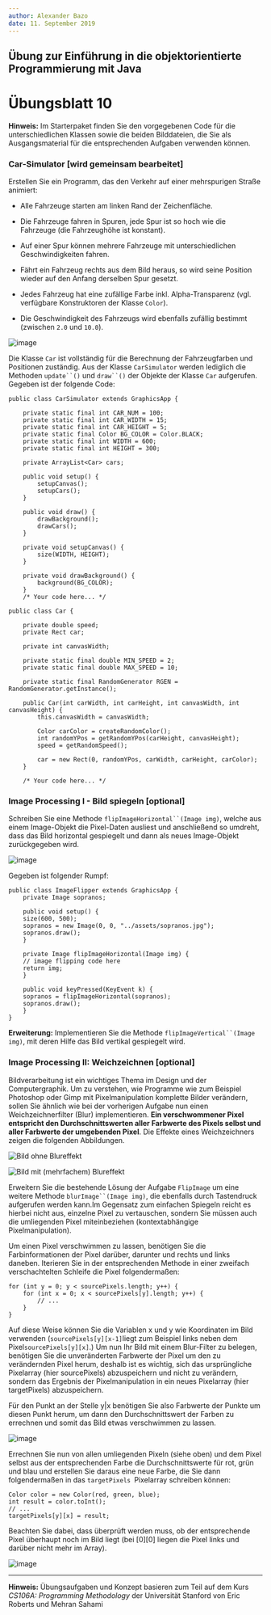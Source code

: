 ```yaml
---
author:	Alexander Bazo
date: 11. September 2019
---
```



## Übung zur Einführung in die objektorientierte Programmierung mit Java

# Übungsblatt 10

**Hinweis:** Im Starterpaket finden Sie den vorgegebenen Code für die
unterschiedlichen Klassen sowie die beiden Bilddateien, die Sie als
Ausgangsmaterial für die entsprechenden Aufgaben verwenden können.

### **Car-Simulator [wird gemeinsam bearbeitet]**

Erstellen Sie ein Programm, das den Verkehr auf einer mehrspurigen
Straße animiert:

-   Alle Fahrzeuge starten am linken Rand der Zeichenfläche.

-   Die Fahrzeuge fahren in Spuren, jede Spur ist so hoch wie die
    Fahrzeuge (die Fahrzeughöhe ist konstant).

-   Auf einer Spur können mehrere Fahrzeuge mit unterschiedlichen
    Geschwindigkeiten fahren.

-   Fährt ein Fahrzeug rechts aus dem Bild heraus, so wird seine
    Position wieder auf den Anfang derselben Spur gesetzt.

-   Jedes Fahrzeug hat eine zufällige Farbe inkl. Alpha-Transparenz
    (vgl. verfügbare Konstruktoren der Klasse `Color`).

-   Die Geschwindigkeit des Fahrzeugs wird ebenfalls zufällig bestimmt
    (zwischen `2.0` und `10.0`).

![image](img/09_cars.png)

Die Klasse `Car` ist vollständig für die Berechnung der Fahrzeugfarben
und Positionen zuständig. Aus der Klasse `CarSimulator` werden lediglich die Methoden `update``()` und `draw``()` der Objekte der Klasse `Car` aufgerufen. Gegeben ist der folgende Code:

    public class CarSimulator extends GraphicsApp {

        private static final int CAR_NUM = 100;
        private static final int CAR_WIDTH = 15;
        private static final int CAR_HEIGHT = 5;
        private static final Color BG_COLOR = Color.BLACK;
        private static final int WIDTH = 600;
        private static final int HEIGHT = 300;
        
        private ArrayList<Car> cars;
        
        public void setup() {
            setupCanvas();
            setupCars();
        }
        
        public void draw() {
            drawBackground();
            drawCars();
        }
        
        private void setupCanvas() {
            size(WIDTH, HEIGHT);
        }

        private void drawBackground() {
            background(BG_COLOR);
        }
        /* Your code here... */

    public class Car {
        
        private double speed;
        private Rect car;
        
        private int canvasWidth;
        
        private static final double MIN_SPEED = 2;
        private static final double MAX_SPEED = 10;
        
        private static final RandomGenerator RGEN = RandomGenerator.getInstance();
        
        public Car(int carWidth, int carHeight, int canvasWidth, int canvasHeight) {
            this.canvasWidth = canvasWidth;
            
            Color carColor = createRandomColor();
            int randomYPos = getRandomYPos(carHeight, canvasHeight);
            speed = getRandomSpeed();
            
            car = new Rect(0, randomYPos, carWidth, carHeight, carColor);
        }
        
        /* Your code here... */

### **Image Processing I - Bild spiegeln [optional]**

Schreiben Sie eine Methode `flipImageHorizontal``(Image img)`, welche
aus einem Image-Objekt die Pixel-Daten ausliest und anschließend so
umdreht, dass das Bild horizontal gespiegelt und dann als neues
Image-Objekt zurückgegeben wird.

![image](img/09_sopranos.png)

Gegeben ist folgender Rumpf:

    public class ImageFlipper extends GraphicsApp {
        private Image sopranos;
        
        public void setup() {
        size(600, 500);
        sopranos = new Image(0, 0, "../assets/sopranos.jpg");
        sopranos.draw();
        }
        
        private Image flipImageHorizontal(Image img) {
        // image flipping code here
        return img;
        }

        public void keyPressed(KeyEvent k) {
        sopranos = flipImageHorizontal(sopranos);
        sopranos.draw();
        }
    }

**Erweiterung:** Implementieren Sie die Methode
`flipImageVertical``(Image img)`, mit deren Hilfe das Bild vertikal
gespiegelt wird.

### **Image Processing II: Weichzeichnen [optional]**

Bildverarbeitung ist ein wichtiges Thema im Design und der
Computergraphik. Um zu verstehen, wie Programme wie zum Beispiel
Photoshop oder Gimp mit Pixelmanipulation komplette Bilder verändern,
sollen Sie ähnlich wie bei der vorherigen Aufgabe nun einen
Weichzeichnerfilter (Blur) implementieren. **Ein verschwommener Pixel
entspricht den Durchschnittswerten aller Farbwerte des Pixels selbst und aller Farbwerte der umgebenden Pixel**. Die Effekte eines Weichzeichners zeigen die folgenden Abbildungen.

![Bild ohne Blureffekt](img/10_the_office_orig.png)

![Bild mit (mehrfachem) Blureffekt](img/10_the_office_blur.png)

Erweitern Sie die bestehende Lösung der Aufgabe `FlipImage` um eine
weitere Methode `blurImage``(Image img)`, die ebenfalls durch Tastendruck aufgerufen werden kann.Im Gegensatz zum einfachen Spiegeln reicht es hierbei nicht aus, einzelne Pixel zu vertauschen, sondern Sie müssen auch die umliegenden Pixel miteinbeziehen (kontextabhängige Pixelmanipulation).

Um einen Pixel verschwimmen zu lassen, benötigen Sie die
Farbinformationen der Pixel darüber, darunter und rechts und links
daneben. Iterieren Sie in der entsprechenden Methode in einer zweifach
verschachtelten Schleife die Pixel folgendermaßen:

    for (int y = 0; y < sourcePixels.length; y++) {
        for (int x = 0; x < sourcePixels[y].length; y++) {
            // ...
        }
    }

Auf diese Weise können Sie die Variablen x und y wie Koordinaten im Bild verwenden (`sourcePixels[y][x-1]`liegt zum Beispiel links neben dem Pixel`sourcePixels[y][x]`.) Um nun Ihr Bild mit einem Blur-Filter zu belegen, benötigen Sie die unveränderten Farbwerte der Pixel um den zu verändernden Pixel herum, deshalb ist es wichtig, sich das ursprüngliche Pixelarray (hier sourcePixels) abzuspeichern und nicht zu verändern, sondern das Ergebnis der Pixelmanipulation in ein neues Pixelarray (hier targetPixels) abzuspeichern.

Für den Punkt an der Stelle y\|x benötigen Sie also Farbwerte der Punkte um diesen Punkt herum, um dann den Durchschnittswert der Farben zu errechnen und somit das Bild etwas verschwimmen zu lassen.

![image](img/10_blur.png)

Errechnen Sie nun von allen umliegenden Pixeln (siehe oben) und dem
Pixel selbst aus der entsprechenden Farbe die Durchschnittswerte für
rot, grün und blau und erstellen Sie daraus eine neue Farbe, die Sie
dann folgendermaßen in das `targetPixels `Pixelarray schreiben können:

    Color color = new Color(red, green, blue);
    int result = color.toInt();
    // ...
    targetPixels[y][x] = result;

Beachten Sie dabei, dass überprüft werden muss, ob der entsprechende
Pixel überhaupt noch im Bild liegt (bei \[0\]\[0\] liegen die Pixel
links und darüber nicht mehr im Array).

![image](img/10_blur2.png)

----

**Hinweis:** Übungsaufgaben und Konzept basieren zum Teil auf dem Kurs
*CS106A: Programming Methodology* der Universität Stanford von Eric
Roberts und Mehran Sahami
